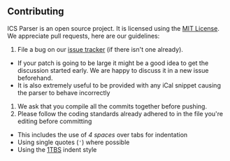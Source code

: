 ## Contributing

ICS Parser is an open source project. It is licensed using the [MIT License](http://opensource.org/licenses/MIT).
We appreciate pull requests, here are our guidelines:

1. File a bug on our [issue tracker](https://github.com/johngrogg/ics-parser/issues) (if there isn't one already).
  - If your patch is going to be large it might be a good idea to get the discussion started early. We are happy to discuss it in a new issue beforehand.
  - It is also extremely useful to be provided with any iCal snippet causing the parser to behave incorrectly
1. We ask that you compile all the commits together before pushing.
1. Please follow the coding standards already adhered to in the file you're editing before committing
  - This includes the use of *4 spaces* over tabs for indentation
  - Using single quotes (`'`) where possible
  - Using the [1TBS](https://en.wikipedia.org/wiki/Indent_style#Variant:_1TBS) indent style
